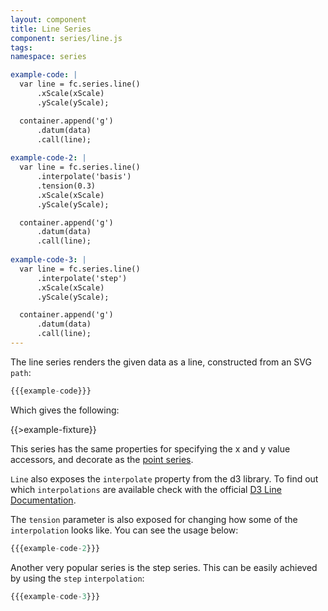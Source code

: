 ```yaml
---
layout: component
title: Line Series
component: series/line.js
tags:
namespace: series

example-code: |
  var line = fc.series.line()
      .xScale(xScale)
      .yScale(yScale);

  container.append('g')
      .datum(data)
      .call(line);
      
example-code-2: |
  var line = fc.series.line()
      .interpolate('basis')
      .tension(0.3)
      .xScale(xScale)
      .yScale(yScale);

  container.append('g')
      .datum(data)
      .call(line);
      
example-code-3: |
  var line = fc.series.line()
      .interpolate('step')
      .xScale(xScale)
      .yScale(yScale);

  container.append('g')
      .datum(data)
      .call(line);
---
```


The line series renders the given data as a line, constructed from an SVG `path`:

```js
{{{example-code}}}
```

Which gives the following:

{{>example-fixture}}

This series has the same properties for specifying the x and y value accessors, and decorate as the [point series](#point).

`Line` also exposes the `interpolate` property from the d3 library. To find out which `interpolations` are available
check with the official [D3 Line Documentation](https://github.com/mbostock/d3/wiki/SVG-Shapes#line).
  
The `tension` parameter is also exposed for changing how some of the `interpolation` looks like. You can see the usage
below:

```js
{{{example-code-2}}}
```

<div id="line_2" class="chart"> </div>
<script type="text/javascript">
(function() {
    var desiredWidth = $('#line_2').width(),
        desiredHeight = desiredWidth / 2.4; //keeps the width-height ratio at 600-250 (defaults for createFixture)
    var f = createFixture('#line_2', desiredWidth, desiredHeight, null, function() { return true; });
    var container = f.container, data = f.data,
      xScale = f.xScale, yScale = f.yScale;
    {{{example-code-2}}}
}());
</script>

Another very popular series is the step series. This can be easily achieved by using the `step` `interpolation`:
 
```js
{{{example-code-3}}}
```

<div id="line_3" class="chart"> </div>
<script type="text/javascript">
(function() {
    var desiredWidth = $('#line_3').width(),
        desiredHeight = desiredWidth / 2.4; //keeps the width-height ratio at 600-250 (defaults for createFixture)
    var f = createFixture('#line_3', desiredWidth, desiredHeight, null, function() { return true; });
    var container = f.container, data = f.data,
      xScale = f.xScale, yScale = f.yScale;
    {{{example-code-3}}}
}());
</script>
